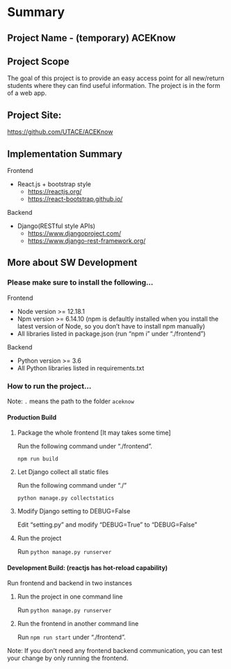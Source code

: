 # Summary
## Project Name - (temporary) ACEKnow

## Project Scope
The goal of this project is to provide an easy access point for all new/return students where they can find useful information. The project is in the form of a web app.

## Project Site: 
https://github.com/UTACE/ACEKnow

## Implementation Summary
Frontend
 * React.js + bootstrap style
   - https://reactjs.org/
   - https://react-bootstrap.github.io/
    
Backend 
 * Django(RESTful style APIs)
   - https://www.djangoproject.com/
   - https://www.django-rest-framework.org/

## More about SW Development
### Please make sure to install the following…

Frontend
*	Node version >= 12.18.1
*	Npm version >= 6.14.10 (npm is defaultly installed when you install the latest version of Node, so you don’t have to install npm manually)
*	All libraries listed in package.json (run “npm i” under “./frontend”)

Backend
*	Python version >= 3.6
*	All Python libraries listed in requirements.txt

### How to run the project…

Note: ```.``` means the path to the folder ```aceknow```
#### Production Build
1. Package the whole frontend [It may takes some time] 

   Run the following command under “./frontend”.
   ```
   npm run build
   ```

2. Let Django collect all static files

   Run the following command under “./”
   ```
   python manage.py collectstatics
   ```
3. Modify Django setting to DEBUG=False
   
   Edit “setting.py” and modify “DEBUG=True” to “DEBUG=False”
4. Run the project
   
   Run <code>python manage.py runserver</code>

#### Development Build: (reactjs has hot-reload capability)
Run frontend and backend in two instances
1. Run the project in one command line
    
   Run <code>python manage.py runserver</code>
2. Run the frontend in another command line

   Run <code>npm run start</code> under “./frontend”.
      
Note: If you don’t need any frontend backend communication, you can test your change by only running the frontend.





